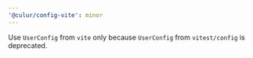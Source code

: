 ```yaml
---
'@culur/config-vite': minor
---
```


Use `UserConfig` from `vite` only because `UserConfig` from `vitest/config` is deprecated.
